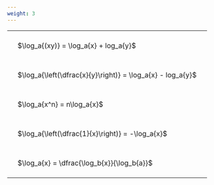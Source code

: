 ```yaml
---
weight: 3
---
```


<style type="text/css">
#T_548b3 th.col_heading {
  text-align: left;
  font-size: 1em;
}
#T_548b3 td {
  text-align: left;
  font-size: 1em;
  padding: 1.5em;
}
</style>
<table id="T_548b3">
  <thead>
  </thead>
  <tbody>
    <tr>
      <td id="T_548b3_row0_col0" class="data row0 col0" >$\log_a{(xy)} = \log_a{x} + log_a{y}$</td>
    </tr>
    <tr>
      <td id="T_548b3_row1_col0" class="data row1 col0" >$\log_a{\left(\dfrac{x}{y}\right)} = \log_a{x} - log_a{y}$</td>
    </tr>
    <tr>
      <td id="T_548b3_row2_col0" class="data row2 col0" >$\log_a{x^n} = n\log_a{x}$</td>
    </tr>
    <tr>
      <td id="T_548b3_row3_col0" class="data row3 col0" >$\log_a{\left(\dfrac{1}{x}\right)} = -\log_a{x}$</td>
    </tr>
    <tr>
      <td id="T_548b3_row4_col0" class="data row4 col0" >$\log_a{x} = \dfrac{\log_b{x}}{\log_b{a}}$</td>
    </tr>
  </tbody>
</table>
